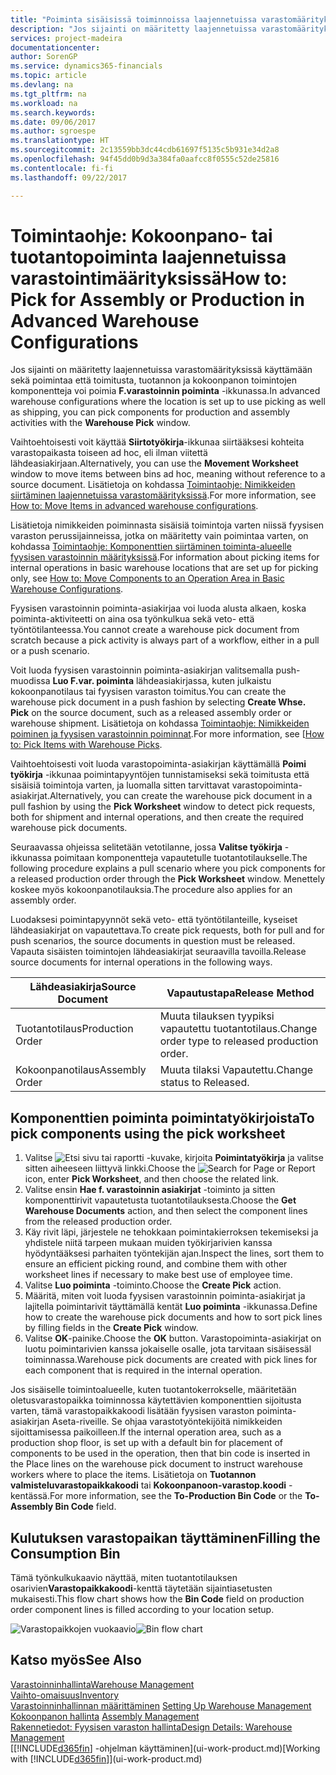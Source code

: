```yaml
---
title: "Poiminta sisäisissä toiminnoissa laajennetuissa varastomäärityksissä | Microsoft-asiakirjat"
description: "Jos sijainti on määritetty laajennetuissa varastomäärityksissä käyttämään sekä poimintaa että toimitusta, tuotannon ja kokoonpanon toimintojen komponentteja voi poimia **F.varastoinnin poiminta** -ikkunassa."
services: project-madeira
documentationcenter: 
author: SorenGP
ms.service: dynamics365-financials
ms.topic: article
ms.devlang: na
ms.tgt_pltfrm: na
ms.workload: na
ms.search.keywords: 
ms.date: 09/06/2017
ms.author: sgroespe
ms.translationtype: HT
ms.sourcegitcommit: 2c13559bb3dc44cdb61697f5135c5b931e34d2a8
ms.openlocfilehash: 94f45dd0b9d3a384fa0aafcc8f0555c52de25816
ms.contentlocale: fi-fi
ms.lasthandoff: 09/22/2017

---
```

# <a name="how-to-pick-for-assembly-or-production-in-advanced-warehouse-configurations"></a><span data-ttu-id="ef531-103">Toimintaohje: Kokoonpano- tai tuotantopoiminta laajennetuissa varastointimäärityksissä</span><span class="sxs-lookup"><span data-stu-id="ef531-103">How to: Pick for Assembly or Production in Advanced Warehouse Configurations</span></span>
<span data-ttu-id="ef531-104">Jos sijainti on määritetty laajennetuissa varastomäärityksissä käyttämään sekä poimintaa että toimitusta, tuotannon ja kokoonpanon toimintojen komponentteja voi poimia **F.varastoinnin poiminta** -ikkunassa.</span><span class="sxs-lookup"><span data-stu-id="ef531-104">In advanced warehouse configurations where the location is set up to use picking as well as shipping, you can pick components for production and assembly activities with the **Warehouse Pick** window.</span></span>  

<span data-ttu-id="ef531-105">Vaihtoehtoisesti voit käyttää **Siirtotyökirja**-ikkunaa siirtääksesi kohteita varastopaikasta toiseen ad hoc, eli ilman viitettä lähdeasiakirjaan.</span><span class="sxs-lookup"><span data-stu-id="ef531-105">Alternatively, you can use the **Movement Worksheet** window to move items between bins ad hoc, meaning without reference to a source document.</span></span> <span data-ttu-id="ef531-106">Lisätietoja on kohdassa [Toimintaohje: Nimikkeiden siirtäminen laajennetuissa varastomäärityksissä](warehouse-how-to-move-items-in-advanced-warehousing.md).</span><span class="sxs-lookup"><span data-stu-id="ef531-106">For more information, see [How to: Move Items in advanced warehouse configurations](warehouse-how-to-move-items-in-advanced-warehousing.md).</span></span>  

<span data-ttu-id="ef531-107">Lisätietoja nimikkeiden poiminnasta sisäisiä toimintoja varten niissä fyysisen varaston perussijainneissa, jotka on määritetty vain poimintaa varten, on kohdassa [Toimintaohje: Komponenttien siirtäminen toiminta-alueelle fyysisen varastoinnin määrityksissä](warehouse-how-to-move-components-to-an-operation-area-in-basic-warehousing.md).</span><span class="sxs-lookup"><span data-stu-id="ef531-107">For information about picking items for internal operations in basic warehouse locations that are set up for picking only, see [How to: Move Components to an Operation Area in Basic Warehouse Configurations](warehouse-how-to-move-components-to-an-operation-area-in-basic-warehousing.md).</span></span>  

<span data-ttu-id="ef531-108">Fyysisen varastoinnin poiminta-asiakirjaa voi luoda alusta alkaen, koska poiminta-aktiviteetti on aina osa työnkulkua sekä veto- että työntötilanteessa.</span><span class="sxs-lookup"><span data-stu-id="ef531-108">You cannot create a warehouse pick document from scratch because a pick activity is always part of a workflow, either in a pull or a push scenario.</span></span>  

<span data-ttu-id="ef531-109">Voit luoda fyysisen varastoinnin poiminta-asiakirjan valitsemalla push-muodissa **Luo F.var. poiminta** lähdeasiakirjassa, kuten julkaistu kokoonpanotilaus tai fyysisen varaston toimitus.</span><span class="sxs-lookup"><span data-stu-id="ef531-109">You can create the warehouse pick document in a push fashion by selecting **Create Whse. Pick** on the source document, such as a released assembly order or warehouse shipment.</span></span> <span data-ttu-id="ef531-110">Lisätietoja on kohdassa [Toimintaohje: Nimikkeiden poiminen ja fyysisen varastoinnin poiminnat](warehouse-how-to-pick-items-for-warehouse-shipment.md).</span><span class="sxs-lookup"><span data-stu-id="ef531-110">For more information, see [[How to: Pick Items with Warehouse Picks](warehouse-how-to-pick-items-for-warehouse-shipment.md).</span></span>  

<span data-ttu-id="ef531-111">Vaihtoehtoisesti voit luoda varastopoiminta-asiakirjan käyttämällä **Poimi työkirja**  -ikkunaa poimintapyyntöjen tunnistamiseksi sekä toimitusta että sisäisiä toimintoja varten, ja luomalla sitten tarvittavat varastopoiminta-asiakirjat.</span><span class="sxs-lookup"><span data-stu-id="ef531-111">Alternatively, you can create the warehouse pick document in a pull fashion by using the **Pick Worksheet** window to detect pick requests, both for shipment and internal operations, and then create the required warehouse pick documents.</span></span>  

<span data-ttu-id="ef531-112">Seuraavassa ohjeissa selitetään vetotilanne, jossa **Valitse työkirja** -ikkunassa poimitaan komponentteja vapautetulle tuotantotilaukselle.</span><span class="sxs-lookup"><span data-stu-id="ef531-112">The following procedure explains a pull scenario where you pick components for a released production order through the **Pick Worksheet** window.</span></span> <span data-ttu-id="ef531-113">Menettely koskee myös kokoonpanotilauksia.</span><span class="sxs-lookup"><span data-stu-id="ef531-113">The procedure also applies for an assembly order.</span></span>  

<span data-ttu-id="ef531-114">Luodaksesi poimintapyynnöt sekä veto- että työntötilanteille, kyseiset lähdeasiakirjat on vapautettava.</span><span class="sxs-lookup"><span data-stu-id="ef531-114">To create pick requests, both for pull and for push scenarios, the source documents in question must be released.</span></span> <span data-ttu-id="ef531-115">Vapauta sisäisten toimintojen lähdeasiakirjat seuraavilla tavoilla.</span><span class="sxs-lookup"><span data-stu-id="ef531-115">Release source documents for internal operations in the following ways.</span></span>  

|<span data-ttu-id="ef531-116">Lähdeasiakirja</span><span class="sxs-lookup"><span data-stu-id="ef531-116">Source Document</span></span>|<span data-ttu-id="ef531-117">Vapautustapa</span><span class="sxs-lookup"><span data-stu-id="ef531-117">Release Method</span></span>|  
|---------------------|--------------------|  
|<span data-ttu-id="ef531-118">Tuotantotilaus</span><span class="sxs-lookup"><span data-stu-id="ef531-118">Production Order</span></span>|<span data-ttu-id="ef531-119">Muuta tilauksen tyypiksi vapautettu tuotantotilaus.</span><span class="sxs-lookup"><span data-stu-id="ef531-119">Change order type to released production order.</span></span>|  
|<span data-ttu-id="ef531-120">Kokoonpanotilaus</span><span class="sxs-lookup"><span data-stu-id="ef531-120">Assembly Order</span></span>|<span data-ttu-id="ef531-121">Muuta tilaksi Vapautettu.</span><span class="sxs-lookup"><span data-stu-id="ef531-121">Change status to Released.</span></span>|  

## <a name="to-pick-components-using-the-pick-worksheet"></a><span data-ttu-id="ef531-122">Komponenttien poiminta poimintatyökirjoista</span><span class="sxs-lookup"><span data-stu-id="ef531-122">To pick components using the pick worksheet</span></span>  
1.  <span data-ttu-id="ef531-123">Valitse ![Etsi sivu tai raportti](media/ui-search/search_small.png "Etsi sivu tai raportti -kuvake") -kuvake, kirjoita **Poimintatyökirja** ja valitse sitten aiheeseen liittyvä linkki.</span><span class="sxs-lookup"><span data-stu-id="ef531-123">Choose the ![Search for Page or Report](media/ui-search/search_small.png "Search for Page or Report icon") icon, enter **Pick Worksheet**, and then choose the related link.</span></span>  
2.  <span data-ttu-id="ef531-124">Valitse ensin **Hae f. varastoinnin asiakirjat** -toiminto ja sitten komponenttirivit vapautetusta tuotantotilauksesta.</span><span class="sxs-lookup"><span data-stu-id="ef531-124">Choose the **Get Warehouse Documents** action, and then select the component lines from the released production order.</span></span>  
3.  <span data-ttu-id="ef531-125">Käy rivit läpi, järjestele ne tehokkaan poimintakierroksen tekemiseksi ja yhdistele niitä tarpeen mukaan muiden työkirjarivien kanssa hyödyntääksesi parhaiten työntekijän ajan.</span><span class="sxs-lookup"><span data-stu-id="ef531-125">Inspect the lines, sort them to ensure an efficient picking round, and combine them with other worksheet lines if necessary to make best use of employee time.</span></span>  
4.  <span data-ttu-id="ef531-126">Valitse **Luo poiminta** -toiminto.</span><span class="sxs-lookup"><span data-stu-id="ef531-126">Choose the **Create Pick** action.</span></span>  
5.  <span data-ttu-id="ef531-127">Määritä, miten voit luoda fyysisen varastoinnin poiminta-asiakirjat ja lajitella poimintarivit täyttämällä kentät **Luo poiminta** -ikkunassa.</span><span class="sxs-lookup"><span data-stu-id="ef531-127">Define how to create the warehouse pick documents and how to sort pick lines by filling fields in the **Create Pick** window.</span></span>  
6.  <span data-ttu-id="ef531-128">Valitse **OK**-painike.</span><span class="sxs-lookup"><span data-stu-id="ef531-128">Choose the **OK** button.</span></span> <span data-ttu-id="ef531-129">Varastopoiminta-asiakirjat on luotu poimintarivien kanssa jokaiselle osalle, jota tarvitaan sisäisessäl toiminnassa.</span><span class="sxs-lookup"><span data-stu-id="ef531-129">Warehouse pick documents are created with pick lines for each component that is required in the internal operation.</span></span>  

<span data-ttu-id="ef531-130">Jos sisäiselle toimintoalueelle, kuten tuotantokerrokselle, määritetään oletusvarastopaikka toiminnossa käytettävien komponenttien sijoitusta varten, tämä varastopaikkakoodi lisätään fyysisen varaston poiminta-asiakirjan Aseta-riveille. Se ohjaa varastotyöntekijöitä nimikkeiden sijoittamisessa paikoilleen.</span><span class="sxs-lookup"><span data-stu-id="ef531-130">If the internal operation area, such as a production shop floor, is set up with a default bin for placement of components to be used in the operation, then that bin code is inserted in the Place lines on the warehouse pick document to instruct warehouse workers where to place the items.</span></span> <span data-ttu-id="ef531-131">Lisätietoja on **Tuotannon valmisteluvarastopaikkakoodi** tai **Kokoonpanoon-varastop.koodi** -kentässä.</span><span class="sxs-lookup"><span data-stu-id="ef531-131">For more information, see the **To-Production Bin Code** or the **To-Assembly Bin Code** field.</span></span>

## <a name="filling-the-consumption-bin"></a><span data-ttu-id="ef531-132">Kulutuksen varastopaikan täyttäminen</span><span class="sxs-lookup"><span data-stu-id="ef531-132">Filling the Consumption Bin</span></span>
<span data-ttu-id="ef531-133">Tämä työnkulkukaavio näyttää, miten tuotantotilauksen osarivien**Varastopaikkakoodi**-kenttä täytetään sijaintiasetusten mukaisesti.</span><span class="sxs-lookup"><span data-stu-id="ef531-133">This flow chart shows how the **Bin Code** field on production order component lines is filled according to your location setup.</span></span>

<span data-ttu-id="ef531-134">![Varastopaikkojen vuokaavio](media/binflow.png "BinFlow")</span><span class="sxs-lookup"><span data-stu-id="ef531-134">![Bin flow chart](media/binflow.png "BinFlow")</span></span>  

## <a name="see-also"></a><span data-ttu-id="ef531-135">Katso myös</span><span class="sxs-lookup"><span data-stu-id="ef531-135">See Also</span></span>
[<span data-ttu-id="ef531-136">Varastoinninhallinta</span><span class="sxs-lookup"><span data-stu-id="ef531-136">Warehouse Management</span></span>](warehouse-manage-warehouse.md)  
[<span data-ttu-id="ef531-137">Vaihto-omaisuus</span><span class="sxs-lookup"><span data-stu-id="ef531-137">Inventory</span></span>](inventory-manage-inventory.md)  
<span data-ttu-id="ef531-138">[Varastoinninhallinnan määrittäminen](warehouse-setup-warehouse.md)   </span><span class="sxs-lookup"><span data-stu-id="ef531-138">[Setting Up Warehouse Management](warehouse-setup-warehouse.md)   </span></span>  
<span data-ttu-id="ef531-139">[Kokoonpanon hallinta](assembly-assemble-items.md)  </span><span class="sxs-lookup"><span data-stu-id="ef531-139">[Assembly Management](assembly-assemble-items.md)  </span></span>  
[<span data-ttu-id="ef531-140">Rakennetiedot: Fyysisen varaston hallinta</span><span class="sxs-lookup"><span data-stu-id="ef531-140">Design Details: Warehouse Management</span></span>](design-details-warehouse-management.md)  
<span data-ttu-id="ef531-141">[[!INCLUDE[d365fin](includes/d365fin_md.md)] -ohjelman käyttäminen](ui-work-product.md)</span><span class="sxs-lookup"><span data-stu-id="ef531-141">[Working with [!INCLUDE[d365fin](includes/d365fin_md.md)]](ui-work-product.md)</span></span>

